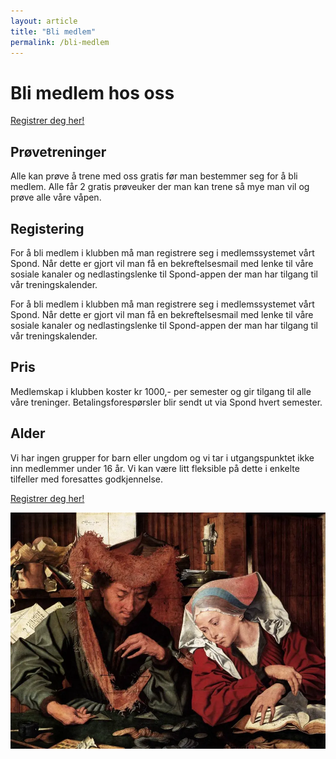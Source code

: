 ```yaml
---
layout: article
title: "Bli medlem"
permalink: /bli-medlem
---
```


# Bli medlem hos oss

<p class="center-text">
    <a class="button-link" href="https://club.spond.com/landing/signup/frieduellister/form/A49B30787C2946E19D157A768DCF9091">Registrer deg her!</a>
</p>

## Prøvetreninger

Alle kan prøve å trene med oss gratis før man bestemmer seg for å bli medlem. Alle får 2 gratis prøveuker der man kan trene så mye man vil og prøve alle våre våpen.

## Registering

For å bli medlem i klubben må man registrere seg i medlemssystemet vårt Spond. Når dette er gjort vil man få en bekreftelsesmail med lenke til våre sosiale kanaler og nedlastingslenke til Spond-appen der man har tilgang til vår treningskalender.

For å bli medlem i klubben må man registrere seg i medlemssystemet vårt Spond. Når dette er gjort vil man få en bekreftelsesmail med lenke til våre sosiale kanaler og nedlastingslenke til Spond-appen der man har tilgang til vår treningskalender.

## Pris

Medlemskap i klubben koster kr 1000,- per semester og gir tilgang til alle våre treninger. Betalingsforespørsler blir sendt ut via Spond hvert semester.

## Alder

Vi har ingen grupper for barn eller ungdom og vi tar i utgangspunktet ikke inn medlemmer under 16 år. Vi kan være litt fleksible på dette i enkelte tilfeller med foresattes godkjennelse.

<div class="center-text spacing-4">
    <a class="button-link" href="https://club.spond.com/landing/signup/frieduellister/form/A49B30787C2946E19D157A768DCF9091">Registrer deg her!</a>
</div>

![Bilde fra renessansen av pengevekslere](/assets/images/pengeveksler.webp)
